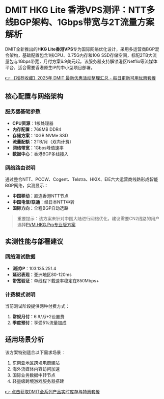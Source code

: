 # DMIT HKG Lite 香港VPS测评：NTT多线BGP架构、1Gbps带宽与2T流量方案解析

DMIT全新推出的**HKG Lite香港VPS**专为国际网络优化设计，采用多运营商BGP混合架构，基础配置包含1核CPU、0.75G内存和10G SSD存储空间，标配2TB大流量包与1Gbps带宽，月付方案6.9美元起。该服务器支持解锁港区Netflix等流媒体平台，适合需要香港原生IP的中小型项目部署。

[👉 【推荐收藏】2025年 DMIT 最新优惠活动整理汇总 - 每日更新可用优惠套餐](https://bit.ly/dmit_coupon)

## 核心配置与网络架构
### 服务器基础参数
- **CPU资源**：1核处理器
- **内存配置**：768MB DDR4
- **存储方案**：10GB NVMe SSD
- **流量配额**：2TB/月（双向计费）
- **网络带宽**：1Gbps峰值速率
- **数据中心**：香港BGP多线接入

### 网络路由说明
通过整合NTT、PCCW、Cogent、Telstra、HKIX、EIE六大运营商线路形成智能BGP网络，实测显示：
- **中国移动**：直连香港NTT节点
- **中国电信/联通**：经日本NTT中转
- **国际方向**：全程BGP自动选路

> 重要提示：该方案未针对中国大陆进行网络优化，建议需要CN2线路的用户选择[PVM.HKG.Pro专业版方案](https://bit.ly/dmit_coupon)

## 实测性能与部署建议
### 网络测试数据
- **测试IP**：103.135.251.4
- **延迟表现**：亚洲地区80-120ms
- **带宽验证**：单线程下载速率稳定在850Mbps+

### 计费模式说明
当前测试阶段提供两种付费方式：
1. **常规月付**：$6.9/月+$2设置费
2. **季度预付**：享受5%流量加成

## 适用场景分析
该方案特别适合以下需求场景：
1. 东南亚地区跨境电商建站
2. 海外流媒体内容访问加速
3. 国际业务数据中转节点
4. 轻量级跨境游戏服务器搭建

[👉 点击获取DMIT全系列产品实时库存与特惠套餐](https://bit.ly/dmit_coupon)